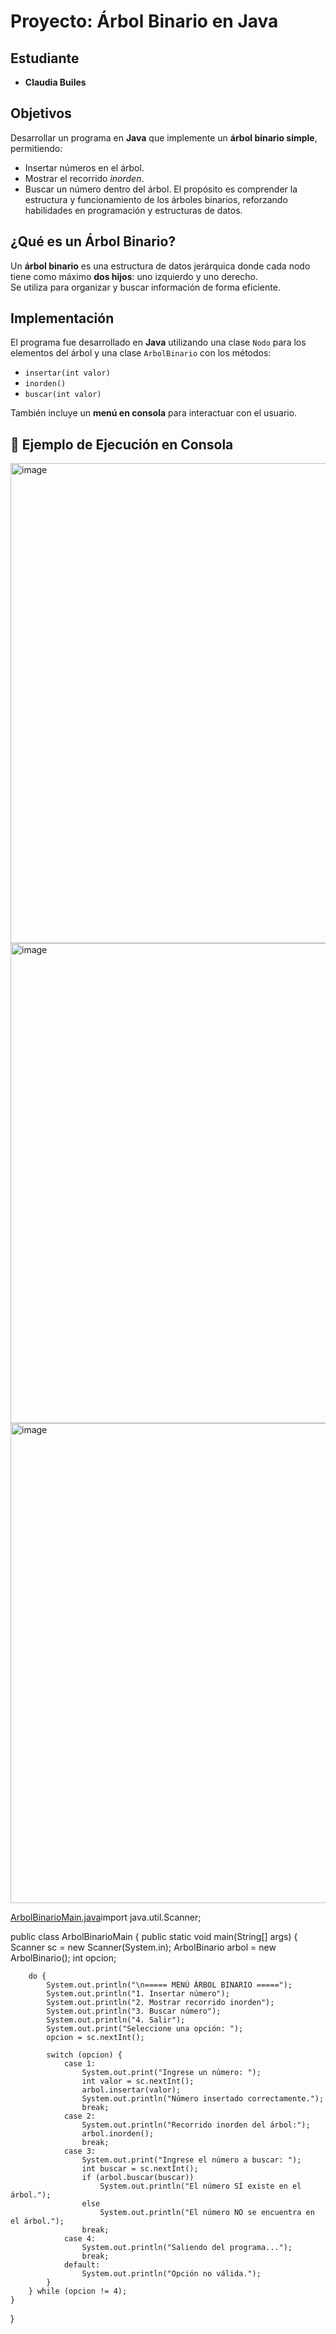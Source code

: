 # Proyecto: Árbol Binario en Java
## Estudiante
- **Claudia Builes**

##  Objetivos
Desarrollar un programa en **Java** que implemente un **árbol binario simple**, permitiendo:
- Insertar números en el árbol.
- Mostrar el recorrido *inorden*.
- Buscar un número dentro del árbol.
El propósito es comprender la estructura y funcionamiento de los árboles binarios, reforzando habilidades en programación y estructuras de datos.

## ¿Qué es un Árbol Binario?
Un **árbol binario** es una estructura de datos jerárquica donde cada nodo tiene como máximo **dos hijos**: uno izquierdo y uno derecho.  
Se utiliza para organizar y buscar información de forma eficiente.

## Implementación
El programa fue desarrollado en **Java** utilizando una clase `Nodo` para los elementos del árbol y una clase `ArbolBinario` con los métodos:
- `insertar(int valor)`
- `inorden()`
- `buscar(int valor)`

También incluye un **menú en consola** para interactuar con el usuario.

## 🧪 Ejemplo de Ejecución en Consola

<img width="1366" height="768" alt="image" src="https://github.com/user-attachments/assets/de7a6187-2221-4659-adfb-2a2830602aad" />
<img width="1366" height="768" alt="image" src="https://github.com/user-attachments/assets/707c0ec5-3c4d-40b7-9bbc-96f2a8f8a9d8" />
<img width="1366" height="768" alt="image" src="https://github.com/user-attachments/assets/c0f2fc0d-0fc9-43c0-b063-7aeb268fd424" />

[ArbolBinarioMain.java](https://github.com/user-attachments/files/22713360/ArbolBinarioMain.java)import java.util.Scanner;

public class ArbolBinarioMain {
    public static void main(String[] args) {
        Scanner sc = new Scanner(System.in);
        ArbolBinario arbol = new ArbolBinario();
        int opcion;

        do {
            System.out.println("\n===== MENÚ ÁRBOL BINARIO =====");
            System.out.println("1. Insertar número");
            System.out.println("2. Mostrar recorrido inorden");
            System.out.println("3. Buscar número");
            System.out.println("4. Salir");
            System.out.print("Seleccione una opción: ");
            opcion = sc.nextInt();

            switch (opcion) {
                case 1:
                    System.out.print("Ingrese un número: ");
                    int valor = sc.nextInt();
                    arbol.insertar(valor);
                    System.out.println("Número insertado correctamente.");
                    break;
                case 2:
                    System.out.println("Recorrido inorden del árbol:");
                    arbol.inorden();
                    break;
                case 3:
                    System.out.print("Ingrese el número a buscar: ");
                    int buscar = sc.nextInt();
                    if (arbol.buscar(buscar))
                        System.out.println("El número SÍ existe en el árbol.");
                    else
                        System.out.println("El número NO se encuentra en el árbol.");
                    break;
                case 4:
                    System.out.println("Saliendo del programa...");
                    break;
                default:
                    System.out.println("Opción no válida.");
            }
        } while (opcion != 4);
    }
}



